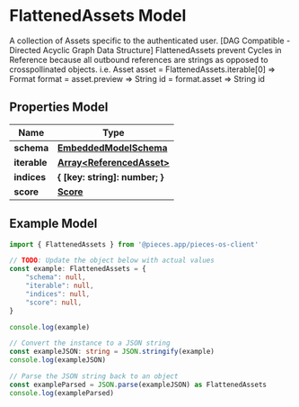 
# FlattenedAssets Model

A collection of Assets specific to the authenticated user. [DAG Compatible - Directed Acyclic Graph Data Structure]  FlattenedAssets prevent Cycles in Reference because all outbound references are strings as opposed to crosspollinated objects.  i.e. Asset asset = FlattenedAssets.iterable[0] => Format format = asset.preview => String id = format.asset => String id

## Properties Model

Name | Type
------------ | -------------
**schema** | [**EmbeddedModelSchema**](EmbeddedModelSchema)
**iterable** | [**Array&lt;ReferencedAsset&gt;**](ReferencedAsset)
**indices** | **\{ [key: string]: number; \}**
**score** | [**Score**](Score)

## Example Model

```typescript
import { FlattenedAssets } from '@pieces.app/pieces-os-client'

// TODO: Update the object below with actual values
const example: FlattenedAssets = {
    "schema": null,
    "iterable": null,
    "indices": null,
    "score": null,
}

console.log(example)

// Convert the instance to a JSON string
const exampleJSON: string = JSON.stringify(example)
console.log(exampleJSON)

// Parse the JSON string back to an object
const exampleParsed = JSON.parse(exampleJSON) as FlattenedAssets
console.log(exampleParsed)
```


